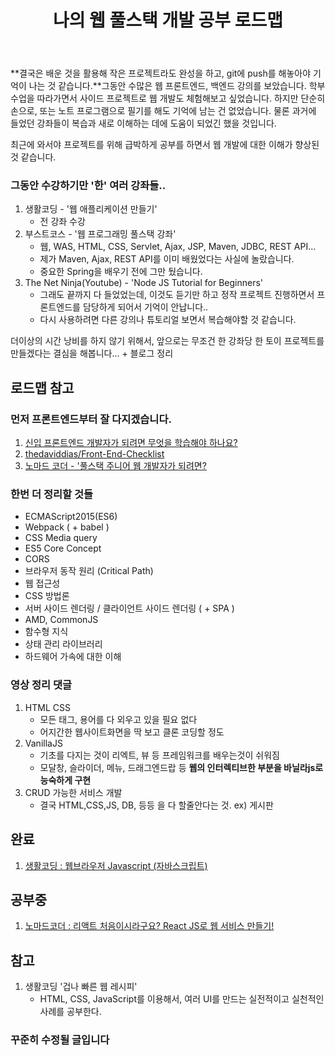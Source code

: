 ﻿---
title:  "나의 웹 풀스택 개발 공부 로드맵"
excerpt: "이렇게라도 하면 열심히 하겠지"


categories:
-  웹
tags:
-  로드맵
last_modified_at: 2020-04-07TO22:30:00+09:00
---

  **결국은 배운 것을 활용해 작은 프로젝트라도 완성을 하고, git에 push를 해놓아야 기억이 나는 것 같습니다.**그동안 수많은 웹 프론트엔드, 백엔드 강의를 보았습니다. 학부 수업을 따라가면서 사이드 프로젝트로 웹 개발도 체험해보고 싶었습니다. 하지만 단순히 손으로, 또는 노트 프로그램으로 필기를 해도 기억에 남는 건 없었습니다. 물론 과거에 들었던 강좌들이 복습과 새로 이해하는 데에 도움이 되었긴 했을 것입니다.

  최근에 와서야 프로젝트를 위해 급박하게 공부를 하면서 웹 개발에 대한 이해가 향상된 것 같습니다.

### 그동안 수강하기만 '한' 여러 강좌들..

1.  생활코딩 - '웹 애플리케이션 만들기'
    -  전 강좌 수강
2.  부스트코스 - '웹 프로그래밍 풀스택 강좌'
    -  웹, WAS, HTML, CSS, Servlet, Ajax, JSP, Maven, JDBC, REST API...
    -  제가 Maven, Ajax, REST API를 이미 배웠었다는 사실에 놀랐습니다.
    -  중요한 Spring을 배우기 전에 그만 뒀습니다.
3.  The Net Ninja(Youtube) - 'Node JS Tutorial for Beginners'
    -  그래도 끝까지 다 들었었는데, 이것도 듣기만 하고 정작 프로젝트 진행하면서 프론트엔드를 담당하게 되어서 기억이 안납니다..
    -  다시 사용하려면 다른 강의나 튜토리얼 보면서 복습해야할 것 같습니다.

더이상의 시간 낭비를 하지 않기 위해서, 앞으로는 무조건 한 강좌당 한 토이 프로젝트를 만들겠다는 결심을 해봅니다... + 블로그 정리

## 로드맵 참고
### 먼저 프론트엔드부터 잘 다지겠습니다.
1.  [신입 프론트엔드 개발자가 되려면 무엇을 학습해야 하나요?](https://jbee.io/essay/for_junior_frontend_developer/)
2.  [thedaviddias/Front-End-Checklist](https://github.com/thedaviddias/Front-End-Checklist)
3.  [노마드 코더 - '풀스택 주니어 웹 개발자가 되려면?](https://youtu.be/ODa9mY2bEEc)

### 한번 더 정리할 것들
-  ECMAScript2015(ES6)
-  Webpack ( + babel )
-  CSS Media query
-  ES5 Core Concept
-  CORS
-  브라우저 동작 원리 (Critical Path)
-  웹 접근성
-  CSS 방법론
-  서버 사이드 렌더링 / 클라이언트 사이드 렌더링 ( + SPA )
-  AMD, CommonJS
-  함수형 지식
-  상태 관리 라이브러리
-  하드웨어 가속에 대한 이해

### 영상 정리 댓글
1.  HTML CSS
    -  모든 태그, 용어를 다 외우고 있을 필요 없다
    -  어지간한 웹사이트화면을 딱 보고 클론 코딩할 정도
2.  VanillaJS 
    -  기초를 다지는 것이 리엑트, 뷰 등 프레임워크를 배우는것이 쉬워짐
    - 모달창, 슬라이더, 메뉴, 드래그엔드랍 등 **웹의 인터렉티브한 부분을 바닐라js로 능숙하게 구현**
3.  CRUD 가능한 서비스 개발
    -  결국 HTML,CSS,JS, DB, 등등 을 다 할줄안다는 것. ex) 게시판

## 완료
1.  [생활코딩 : 웹브라우저 Javascript (자바스크립트)](https://www.inflearn.com/course/javascript-%EC%9E%90%EB%B0%94%EC%8A%A4%ED%81%AC%EB%A6%BD%ED%8A%B8-%EA%B0%95%EC%A2%8C/dashboard)

## 공부중
1.  [노마드코더 : 리액트 처음이시라구요? React JS로 웹 서비스 만들기!](https://www.inflearn.com/course/reactjs-web/dashboard)

## 참고

1.  생활코딩 '겁나 빠른 웹 레시피'
    -  HTML, CSS, JavaScript를 이용해서, 여러 UI를 만드는 실전적이고 실천적인 사례를 공부한다.

### 꾸준히 수정될 글입니다